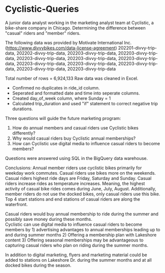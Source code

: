 # Cyclistic-Queries
A junior data analyst working in the marketing analyst team at Cyclistic, a bike-share company in Chicago. Determining the difference between "casual" riders and "member" riders.

The following data was provided by Motivate International Inc. (https://www.divvybikes.com/data-license-agreement)
202201-divvy-trip-data,
202202-divvy-trip-data,
202203-divvy-trip-data,
202203-divvy-trip-data,
202203-divvy-trip-data,
202203-divvy-trip-data,
202203-divvy-trip-data,
202203-divvy-trip-data,
202203-divvy-trip-data,
202203-divvy-trip-data,
202203-divvy-trip-data,
202203-divvy-trip-data

Total number of rows = 6,924,133
Raw data was cleaned in Excel.
- Confirmed no duplicates in ride_id column.
- Seperated and formatted date and time into seperate columns.
- Created day_of_week column, where Sunday = 1
- Calculated trip_duration and used "if" statement to correct negative trip durations.

Three questions will guide the future marketing program:
1. How do annual members and casual riders use Cyclistic bikes differently?
2. Why would casual riders buy Cyclistic annual memberships?
3. How can Cyclistic use digital media to influence casual riders to become members?

Questions were answered using SQL in the BigQuery data warehouse. 


Conclusions:
Annual member riders use cyclistic bikes primarily for weekday work commutes.  Casual riders use bikes more on the weekends.  Casual riders highest ride days are Friday, Saturday and Sunday.  Casual riders increase rides as temperature increases.  Meaning, the highest activity of casual bike rides comes during June, July, August.  Additionally, member riders do not use the docked bikes, only casual riders use this bike.  Top 4 start stations and end stations of casual riders are along the waterfront.  

Casual riders would buy annual membership to ride during the summer and possibly save money during these months.  
Cyclistic can use digital media to influence casual riders to become members by 1) advertising advantages to annual memberships leading up to and during summer months 2) Offering a membership plan with Lakeshore content 3) Offering seasonal memberships may be advantageous to capturing casual riders who plan on riding during the summer months.

In addition to digital marketing, flyers and marketing material could be added to stations on Lakeshore Dr. during the summer months and at all docked bikes during the season.
